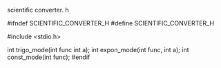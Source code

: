 scientific converter. h

#ifndef SCIENTIFIC_CONVERTER_H
#define SCIENTIFIC_CONVERTER_H

#include <stdio.h>


int trigo_mode(int func int a);
int expon_mode(int func, int a);
int const_mode(int func);
#endif
